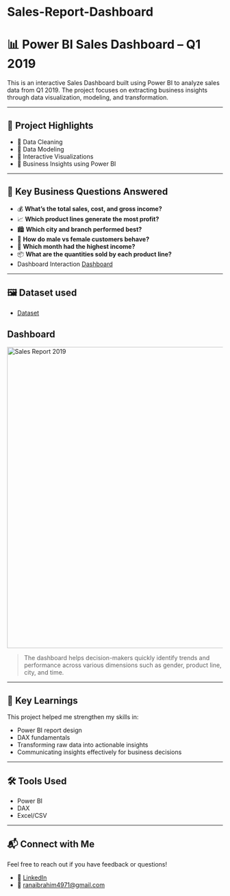 # Sales-Report-Dashboard
# 📊 Power BI Sales Dashboard – Q1 2019

This is an interactive Sales Dashboard built using Power BI to analyze sales data from Q1 2019. The project focuses on extracting business insights through data visualization, modeling, and transformation.

---

## 🚀 Project Highlights

- 🔹 Data Cleaning
- 🔹 Data Modeling
- 🔹 Interactive Visualizations
- 🔹 Business Insights using Power BI

---

## 📌 Key Business Questions Answered

- 💰 **What’s the total sales, cost, and gross income?**
- 📈 **Which product lines generate the most profit?**
- 🏙️ **Which city and branch performed best?**
- 👥 **How do male vs female customers behave?**
- 📆 **Which month had the highest income?**
- 📦 **What are the quantities sold by each product line?**
-  Dashboard Interaction <a href="https://github.com/ranaibrahim4/Sales-Report-Daschboard/blob/main/Sales%20Report%202019.png">Dashboard</a>

---

## 🖼️ Dataset used
- <a href="https://github.com/ranaibrahim4/Sales-Report-Daschboard/blob/main/supermarket_sales%20-%20Sheet1.csv">Dataset</a>
## Dashboard
<img width="1254" height="703" alt="Sales Report 2019" src="https://github.com/user-attachments/assets/de1edd0f-42bc-4fd8-a1f1-a0ee4ce69af3" />

> The dashboard helps decision-makers quickly identify trends and performance across various dimensions such as gender, product line, city, and time.
---

## 🧠 Key Learnings

This project helped me strengthen my skills in:
- Power BI report design
- DAX fundamentals
- Transforming raw data into actionable insights
- Communicating insights effectively for business decisions

---

## 🛠️ Tools Used

- Power BI
- DAX
- Excel/CSV

---

## 📬 Connect with Me

Feel free to reach out if you have feedback or questions!

- 💼 [LinkedIn](https://www.linkedin.com/in/rana-ibrahim-a19282238?utm_source=share&utm_campaign=share_via&utm_content=profile&utm_medium=android_app)
- 📧 ranaibrahim4971@gmail.com
